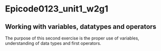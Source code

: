 # Epicode0123_unit1_w2g1
<h2>Working with variables, datatypes and operators</h2>
<p>The purpose of this second exercise is the proper use of variables, understanding of data types and first operators.</p>
